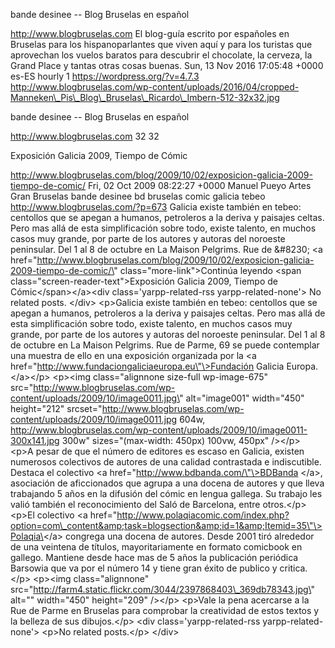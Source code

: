 bande desinee -- Blog Bruselas en español

http://www.blogbruselas.com El blog-guía escrito por españoles en
Bruselas para los hispanoparlantes que viven aquí y para los turistas
que aprovechan los vuelos baratos para descubrir el chocolate, la
cerveza, la Grand Place y tantas otras cosas buenas. Sun, 13 Nov 2016
17:05:48 +0000 es-ES hourly 1 https://wordpress.org/?v=4.7.3
http://www.blogbruselas.com/wp-content/uploads/2016/04/cropped-Manneken\_Pis\_Blog\_Bruselas\_Ricardo\_Imbern-512-32x32.jpg

bande desinee -- Blog Bruselas en español

http://www.blogbruselas.com 32 32

Exposición Galicia 2009, Tiempo de Cómic

http://www.blogbruselas.com/blog/2009/10/02/exposicion-galicia-2009-tiempo-de-comic/
Fri, 02 Oct 2009 08:22:27 +0000 Manuel Pueyo Artes Gran Bruselas bande
desinee bd bruselas comic galicia tebeo
http://www.blogbruselas.com/?p=673 Galicia existe también en tebeo:
centollos que se apegan a humanos, petroleros a la deriva y paisajes
celtas. Pero mas allá de esta simplificación sobre todo, existe talento,
en muchos casos muy grande, por parte de los autores y autoras del
noroeste peninsular. Del 1 al 8 de octubre en La Maison Pelgrims. Rue de
&\#8230; \<a
href=\"http://www.blogbruselas.com/blog/2009/10/02/exposicion-galicia-2009-tiempo-de-comic/\"
class=\"more-link\"\>Continúa leyendo \<span
class=\"screen-reader-text\"\>Exposición Galicia 2009, Tiempo de
Cómic\</span\>\</a\>\<div class=\'yarpp-related-rss
yarpp-related-none\'\> No related posts. \</div\> \<p\>Galicia existe
también en tebeo: centollos que se apegan a humanos, petroleros a la
deriva y paisajes celtas. Pero mas allá de esta simplificación sobre
todo, existe talento, en muchos casos muy grande, por parte de los
autores y autoras del noroeste peninsular. Del 1 al 8 de octubre en La
Maison Pelgrims. Rue de Parme, 69 se puede contemplar una muestra de
ello en una exposición organizada por la \<a
href=\"http://www.fundaciongaliciaeuropa.eu\"\>Fundación Galicia Europa.
\</a\>\</p\> \<p\>\<img class=\"alignnone size-full wp-image-675\"
src=\"http://www.blogbruselas.com/wp-content/uploads/2009/10/image0011.jpg\"
alt=\"image001\" width=\"450\" height=\"212\"
srcset=\"http://www.blogbruselas.com/wp-content/uploads/2009/10/image0011.jpg
604w,
http://www.blogbruselas.com/wp-content/uploads/2009/10/image0011-300x141.jpg
300w\" sizes=\"(max-width: 450px) 100vw, 450px\" /\>\</p\> \<p\>A pesar
de que el número de editores es escaso en Galicia, existen numerosos
colectivos de autores de una calidad contrastada e indiscutible. Destaca
el colectivo \<a href=\"http://www.bdbanda.com/\"\>BDBanda \</a\>,
asociación de aficcionados que agrupa a una docena de autores y que
lleva trabajando 5 años en la difusión del cómic en lengua gallega. Su
trabajo les valió también el reconocimiento del Saló de Barcelona, entre
otros.\</p\> \<p\>El colectivo \<a
href=\"http://www.polaqiacomic.com/index.php?option=com\_content&amp;task=blogsection&amp;id=1&amp;Itemid=35\"\>Polaqia\</a\>
congrega una docena de autores. Desde 2001 tiró alrededor de una
veintena de títulos, mayoritariamente en formato comicbook en gallego.
Mantiene desde hace mas de 5 años la publicación periódica Barsowia que
va por el número 14 y tiene gran éxito de publico y critica.\</p\>
\<p\>\<img class=\"alignnone\"
src=\"http://farm4.static.flickr.com/3044/2397868403\_369db78343.jpg\"
alt=\"\" width=\"450\" height=\"209\" /\>\</p\> \<p\>Vale la pena
acercarse a la Rue de Parme en Bruselas para comprobar la creatividad de
estos textos y la belleza de sus dibujos.\</p\> \<div
class=\'yarpp-related-rss yarpp-related-none\'\> \<p\>No related
posts.\</p\> \</div\>

